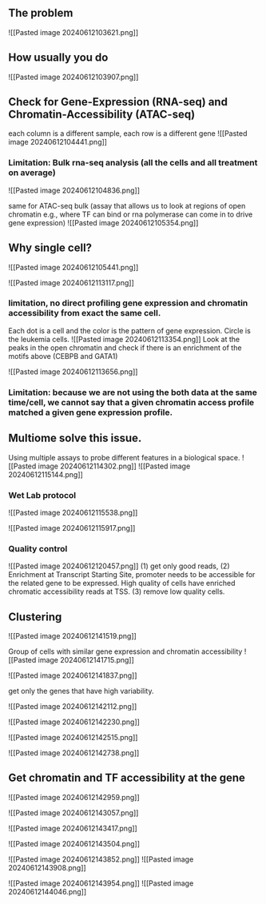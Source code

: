 ## The problem
![[Pasted image 20240612103621.png]]


## How usually you do
![[Pasted image 20240612103907.png]]

## Check for Gene-Expression (RNA-seq) and Chromatin-Accessibility (ATAC-seq)

each column is a different sample, each row is a different gene
![[Pasted image 20240612104441.png]]

### Limitation: Bulk rna-seq analysis (all the cells and all treatment on average)

![[Pasted image 20240612104836.png]]

same for ATAC-seq bulk (assay that allows us to look at regions of open chromatin e.g., where TF can bind or rna polymerase can come in to drive gene expression)
![[Pasted image 20240612105354.png]]

## Why single cell?

![[Pasted image 20240612105441.png]]

![[Pasted image 20240612113117.png]]

### limitation, no direct profiling gene expression and chromatin accessibility from exact the same cell. 

Each dot is a cell and the color is the pattern of gene expression. Circle is the leukemia cells. 
![[Pasted image 20240612113354.png]]
Look at the peaks in the open chromatin and check if there is an enrichment of the motifs above (CEBPB and GATA1)

![[Pasted image 20240612113656.png]]

### Limitation: because we are not using the both data at the same time/cell, we cannot say that a given chromatin access profile matched a given gene expression profile. 

## Multiome solve this issue. 
Using multiple assays to probe different features in a biological space. 
![[Pasted image 20240612114302.png]] 
![[Pasted image 20240612115144.png]]

### Wet Lab protocol
![[Pasted image 20240612115538.png]]

![[Pasted image 20240612115917.png]]
### Quality control 
![[Pasted image 20240612120457.png]]
(1) get only good reads, (2) Enrichment at Transcript Starting Site, promoter needs to be accessible for the related gene to be expressed. High quality of cells have enriched chromatic accessibility reads at TSS. (3) remove low quality cells.

## Clustering

![[Pasted image 20240612141519.png]]

Group of cells with similar gene expression and chromatin accessibility 
![[Pasted image 20240612141715.png]]

![[Pasted image 20240612141837.png]]

get only the genes that have high variability. 

![[Pasted image 20240612142112.png]]


![[Pasted image 20240612142230.png]]

![[Pasted image 20240612142515.png]]

![[Pasted image 20240612142738.png]]


## Get chromatin and TF accessibility at the gene
![[Pasted image 20240612142959.png]]

![[Pasted image 20240612143057.png]]

![[Pasted image 20240612143417.png]]

![[Pasted image 20240612143504.png]]

![[Pasted image 20240612143852.png]]
![[Pasted image 20240612143908.png]]

![[Pasted image 20240612143954.png]]
![[Pasted image 20240612144046.png]]